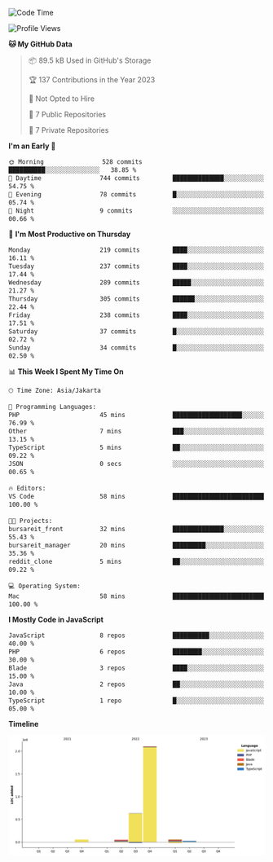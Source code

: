 <!--START_SECTION:waka-->
![Code Time](http://img.shields.io/badge/Code%20Time-92%20hrs%2045%20mins-blue)

![Profile Views](http://img.shields.io/badge/Profile%20Views-0-blue)

**🐱 My GitHub Data** 

> 📦 89.5 kB Used in GitHub's Storage 
 > 
> 🏆 137 Contributions in the Year 2023
 > 
> 🚫 Not Opted to Hire
 > 
> 📜 7 Public Repositories 
 > 
> 🔑 7 Private Repositories 
 > 
**I'm an Early 🐤** 

```text
🌞 Morning                528 commits         ██████████░░░░░░░░░░░░░░░   38.85 % 
🌆 Daytime                744 commits         ██████████████░░░░░░░░░░░   54.75 % 
🌃 Evening                78 commits          █░░░░░░░░░░░░░░░░░░░░░░░░   05.74 % 
🌙 Night                  9 commits           ░░░░░░░░░░░░░░░░░░░░░░░░░   00.66 % 
```
📅 **I'm Most Productive on Thursday** 

```text
Monday                   219 commits         ████░░░░░░░░░░░░░░░░░░░░░   16.11 % 
Tuesday                  237 commits         ████░░░░░░░░░░░░░░░░░░░░░   17.44 % 
Wednesday                289 commits         █████░░░░░░░░░░░░░░░░░░░░   21.27 % 
Thursday                 305 commits         ██████░░░░░░░░░░░░░░░░░░░   22.44 % 
Friday                   238 commits         ████░░░░░░░░░░░░░░░░░░░░░   17.51 % 
Saturday                 37 commits          █░░░░░░░░░░░░░░░░░░░░░░░░   02.72 % 
Sunday                   34 commits          █░░░░░░░░░░░░░░░░░░░░░░░░   02.50 % 
```


📊 **This Week I Spent My Time On** 

```text
🕑︎ Time Zone: Asia/Jakarta

💬 Programming Languages: 
PHP                      45 mins             ███████████████████░░░░░░   76.99 % 
Other                    7 mins              ███░░░░░░░░░░░░░░░░░░░░░░   13.15 % 
TypeScript               5 mins              ██░░░░░░░░░░░░░░░░░░░░░░░   09.22 % 
JSON                     0 secs              ░░░░░░░░░░░░░░░░░░░░░░░░░   00.65 % 

🔥 Editors: 
VS Code                  58 mins             █████████████████████████   100.00 % 

🐱‍💻 Projects: 
bursareit_front          32 mins             ██████████████░░░░░░░░░░░   55.43 % 
bursareit_manager        20 mins             █████████░░░░░░░░░░░░░░░░   35.36 % 
reddit_clone             5 mins              ██░░░░░░░░░░░░░░░░░░░░░░░   09.22 % 

💻 Operating System: 
Mac                      58 mins             █████████████████████████   100.00 % 
```

**I Mostly Code in JavaScript** 

```text
JavaScript               8 repos             ██████████░░░░░░░░░░░░░░░   40.00 % 
PHP                      6 repos             ████████░░░░░░░░░░░░░░░░░   30.00 % 
Blade                    3 repos             ████░░░░░░░░░░░░░░░░░░░░░   15.00 % 
Java                     2 repos             ██░░░░░░░░░░░░░░░░░░░░░░░   10.00 % 
TypeScript               1 repo              █░░░░░░░░░░░░░░░░░░░░░░░░   05.00 % 
```



**Timeline**

![Lines of Code chart](https://raw.githubusercontent.com/brstreet2/brstreet2/main/assets/bar_graph.png)


<!--END_SECTION:waka-->
